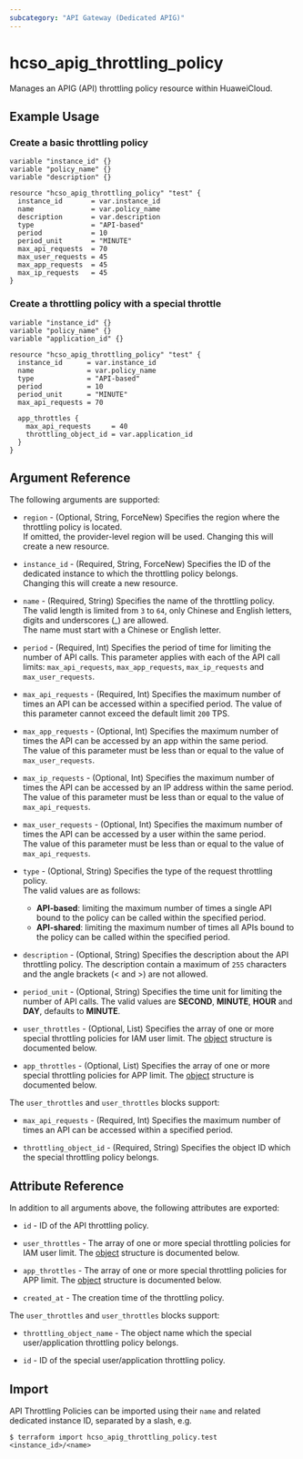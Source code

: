 ```yaml
---
subcategory: "API Gateway (Dedicated APIG)"
---
```


# hcso_apig_throttling_policy

Manages an APIG (API) throttling policy resource within HuaweiCloud.

## Example Usage

### Create a basic throttling policy

```hcl
variable "instance_id" {}
variable "policy_name" {}
variable "description" {}

resource "hcso_apig_throttling_policy" "test" {
  instance_id       = var.instance_id
  name              = var.policy_name
  description       = var.description
  type              = "API-based"
  period            = 10
  period_unit       = "MINUTE"
  max_api_requests  = 70
  max_user_requests = 45
  max_app_requests  = 45
  max_ip_requests   = 45
}
```

### Create a throttling policy with a special throttle

```hcl
variable "instance_id" {}
variable "policy_name" {}
variable "application_id" {}

resource "hcso_apig_throttling_policy" "test" {
  instance_id      = var.instance_id
  name             = var.policy_name
  type             = "API-based"
  period           = 10
  period_unit      = "MINUTE"
  max_api_requests = 70

  app_throttles {
    max_api_requests     = 40
    throttling_object_id = var.application_id
  }
}
```

## Argument Reference

The following arguments are supported:

* `region` - (Optional, String, ForceNew) Specifies the region where the throttling policy is located.  
  If omitted, the provider-level region will be used. Changing this will create a new resource.

* `instance_id` - (Required, String, ForceNew) Specifies the ID of the dedicated instance to which the throttling
  policy belongs.  
  Changing this will create a new resource.

* `name` - (Required, String) Specifies the name of the throttling policy.  
  The valid length is limited from `3` to `64`, only Chinese and English letters, digits and underscores (_) are
  allowed.  
  The name must start with a Chinese or English letter.

* `period` - (Required, Int) Specifies the period of time for limiting the number of API calls.
  This parameter applies with each of the API call limits: `max_api_requests`, `max_app_requests`, `max_ip_requests`
  and `max_user_requests`.

* `max_api_requests` - (Required, Int) Specifies the maximum number of times an API can be accessed within a specified
  period. The value of this parameter cannot exceed the default limit `200` TPS.

* `max_app_requests` - (Optional, Int) Specifies the maximum number of times the API can be accessed by an app within
  the same period.  
  The value of this parameter must be less than or equal to the value of `max_user_requests`.

* `max_ip_requests` - (Optional, Int) Specifies the maximum number of times the API can be accessed by an IP address
  within the same period.  
  The value of this parameter must be less than or equal to the value of `max_api_requests`.

* `max_user_requests` - (Optional, Int) Specifies the maximum number of times the API can be accessed by a user within
  the same period.  
  The value of this parameter must be less than or equal to the value of `max_api_requests`.

* `type` - (Optional, String) Specifies the type of the request throttling policy.  
  The valid values are as follows:
  + **API-based**: limiting the maximum number of times a single API bound to the policy can be called within the
    specified period.
  + **API-shared**: limiting the maximum number of times all APIs bound to the policy can be called within the specified
    period.

* `description` - (Optional, String) Specifies the description about the API throttling policy.
  The description contain a maximum of `255` characters and the angle brackets (< and >) are not allowed.

* `period_unit` - (Optional, String) Specifies the time unit for limiting the number of API calls.
  The valid values are **SECOND**, **MINUTE**, **HOUR** and **DAY**, defaults to **MINUTE**.

* `user_throttles` - (Optional, List) Specifies the array of one or more special throttling policies for IAM user limit.
  The [object](#throttles_rule) structure is documented below.

* `app_throttles` - (Optional, List) Specifies the array of one or more special throttling policies for APP limit.
  The [object](#throttles_rule) structure is documented below.

<a name="throttles_rule"></a>
The `user_throttles` and `user_throttles` blocks support:

* `max_api_requests` - (Required, Int) Specifies the maximum number of times an API can be accessed within a specified
  period.

* `throttling_object_id` - (Required, String) Specifies the object ID which the special throttling policy belongs.

## Attribute Reference

In addition to all arguments above, the following attributes are exported:

* `id` - ID of the API throttling policy.

* `user_throttles` - The array of one or more special throttling policies for IAM user limit.
  The [object](#throttles_rule_attr) structure is documented below.

* `app_throttles` - The array of one or more special throttling policies for APP limit.
  The [object](#throttles_rule_attr) structure is documented below.

* `created_at` - The creation time of the throttling policy.

<a name="throttles_rule_attr"></a>
The `user_throttles` and `user_throttles` blocks support:

* `throttling_object_name` - The object name which the special user/application throttling policy belongs.

* `id` - ID of the special user/application throttling policy.

## Import

API Throttling Policies can be imported using their `name` and related dedicated instance ID, separated by a slash, e.g.

```shell
$ terraform import hcso_apig_throttling_policy.test <instance_id>/<name>
```
